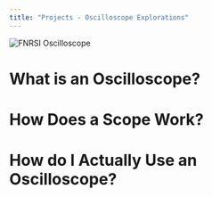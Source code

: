 ```yaml
---
title: "Projects - Oscilloscope Explorations"
---
```

![FNRSI Oscilloscope](images/fnrsi-stairstep.jpg)

# What is an Oscilloscope?

# How Does a Scope Work?

# How do I Actually Use an Oscilloscope?

